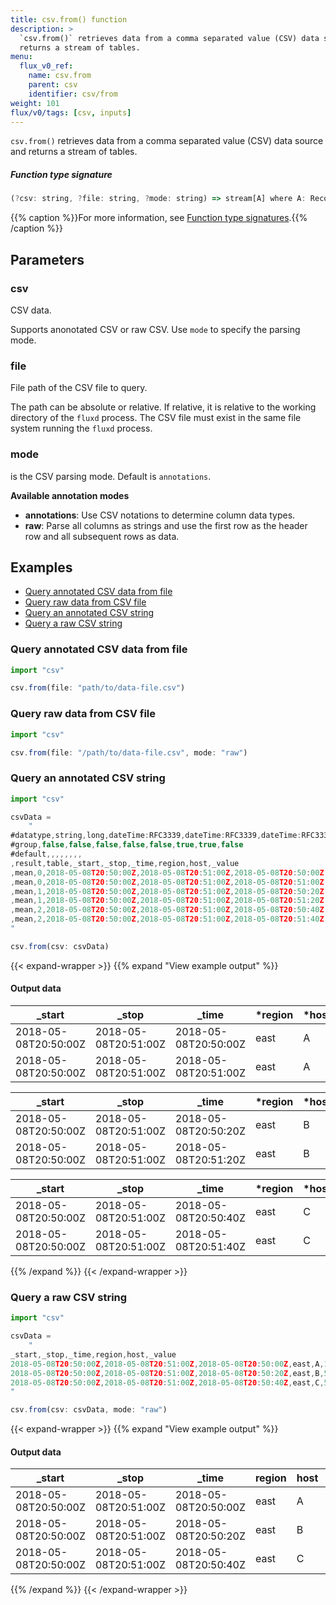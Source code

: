 ```yaml
---
title: csv.from() function
description: >
  `csv.from()` retrieves data from a comma separated value (CSV) data source and
  returns a stream of tables.
menu:
  flux_v0_ref:
    name: csv.from
    parent: csv
    identifier: csv/from
weight: 101
flux/v0/tags: [csv, inputs]
---
```


<!------------------------------------------------------------------------------

IMPORTANT: This page was generated from comments in the Flux source code. Any
edits made directly to this page will be overwritten the next time the
documentation is generated. 

To make updates to this documentation, update the function comments above the
function definition in the Flux source code:

https://github.com/influxdata/flux/blob/master/stdlib/csv/csv.flux#L94-L94

Contributing to Flux: https://github.com/influxdata/flux#contributing
Fluxdoc syntax: https://github.com/influxdata/flux/blob/master/docs/fluxdoc.md

------------------------------------------------------------------------------->

`csv.from()` retrieves data from a comma separated value (CSV) data source and
returns a stream of tables.



##### Function type signature

```js
(?csv: string, ?file: string, ?mode: string) => stream[A] where A: Record
```

{{% caption %}}For more information, see [Function type signatures](/flux/v0/function-type-signatures/).{{% /caption %}}

## Parameters

### csv

CSV data.

Supports anonotated CSV or raw CSV. Use `mode` to specify the parsing mode.

### file

File path of the CSV file to query.

The path can be absolute or relative.
If relative, it is relative to the working directory of the `fluxd` process.
The CSV file must exist in the same file system running the `fluxd` process.

### mode

is the CSV parsing mode. Default is `annotations`.

**Available annotation modes**
- **annotations**: Use CSV notations to determine column data types.
- **raw**: Parse all columns as strings and use the first row as the
header row and all subsequent rows as data.


## Examples

- [Query annotated CSV data from file](#query-annotated-csv-data-from-file)
- [Query raw data from CSV file](#query-raw-data-from-csv-file)
- [Query an annotated CSV string](#query-an-annotated-csv-string)
- [Query a raw CSV string](#query-a-raw-csv-string)

### Query annotated CSV data from file

```js
import "csv"

csv.from(file: "path/to/data-file.csv")

```


### Query raw data from CSV file

```js
import "csv"

csv.from(file: "/path/to/data-file.csv", mode: "raw")

```


### Query an annotated CSV string

```js
import "csv"

csvData =
    "
#datatype,string,long,dateTime:RFC3339,dateTime:RFC3339,dateTime:RFC3339,string,string,double
#group,false,false,false,false,false,true,true,false
#default,,,,,,,,
,result,table,_start,_stop,_time,region,host,_value
,mean,0,2018-05-08T20:50:00Z,2018-05-08T20:51:00Z,2018-05-08T20:50:00Z,east,A,15.43
,mean,0,2018-05-08T20:50:00Z,2018-05-08T20:51:00Z,2018-05-08T20:51:00Z,east,A,65.15
,mean,1,2018-05-08T20:50:00Z,2018-05-08T20:51:00Z,2018-05-08T20:50:20Z,east,B,59.25
,mean,1,2018-05-08T20:50:00Z,2018-05-08T20:51:00Z,2018-05-08T20:51:20Z,east,B,18.67
,mean,2,2018-05-08T20:50:00Z,2018-05-08T20:51:00Z,2018-05-08T20:50:40Z,east,C,52.62
,mean,2,2018-05-08T20:50:00Z,2018-05-08T20:51:00Z,2018-05-08T20:51:40Z,east,C,82.16
"

csv.from(csv: csvData)

```

{{< expand-wrapper >}}
{{% expand "View example output" %}}

#### Output data

| _start               | _stop                | _time                | *region | *host | _value  |
| -------------------- | -------------------- | -------------------- | ------- | ----- | ------- |
| 2018-05-08T20:50:00Z | 2018-05-08T20:51:00Z | 2018-05-08T20:50:00Z | east    | A     | 15.43   |
| 2018-05-08T20:50:00Z | 2018-05-08T20:51:00Z | 2018-05-08T20:51:00Z | east    | A     | 65.15   |

| _start               | _stop                | _time                | *region | *host | _value  |
| -------------------- | -------------------- | -------------------- | ------- | ----- | ------- |
| 2018-05-08T20:50:00Z | 2018-05-08T20:51:00Z | 2018-05-08T20:50:20Z | east    | B     | 59.25   |
| 2018-05-08T20:50:00Z | 2018-05-08T20:51:00Z | 2018-05-08T20:51:20Z | east    | B     | 18.67   |

| _start               | _stop                | _time                | *region | *host | _value  |
| -------------------- | -------------------- | -------------------- | ------- | ----- | ------- |
| 2018-05-08T20:50:00Z | 2018-05-08T20:51:00Z | 2018-05-08T20:50:40Z | east    | C     | 52.62   |
| 2018-05-08T20:50:00Z | 2018-05-08T20:51:00Z | 2018-05-08T20:51:40Z | east    | C     | 82.16   |

{{% /expand %}}
{{< /expand-wrapper >}}

### Query a raw CSV string

```js
import "csv"

csvData =
    "
_start,_stop,_time,region,host,_value
2018-05-08T20:50:00Z,2018-05-08T20:51:00Z,2018-05-08T20:50:00Z,east,A,15.43
2018-05-08T20:50:00Z,2018-05-08T20:51:00Z,2018-05-08T20:50:20Z,east,B,59.25
2018-05-08T20:50:00Z,2018-05-08T20:51:00Z,2018-05-08T20:50:40Z,east,C,52.62
"

csv.from(csv: csvData, mode: "raw")

```

{{< expand-wrapper >}}
{{% expand "View example output" %}}

#### Output data

| _start               | _stop                | _time                | region  | host  | _value  |
| -------------------- | -------------------- | -------------------- | ------- | ----- | ------- |
| 2018-05-08T20:50:00Z | 2018-05-08T20:51:00Z | 2018-05-08T20:50:00Z | east    | A     | 15.43   |
| 2018-05-08T20:50:00Z | 2018-05-08T20:51:00Z | 2018-05-08T20:50:20Z | east    | B     | 59.25   |
| 2018-05-08T20:50:00Z | 2018-05-08T20:51:00Z | 2018-05-08T20:50:40Z | east    | C     | 52.62   |

{{% /expand %}}
{{< /expand-wrapper >}}
